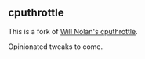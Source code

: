 cputhrottle
-----------

This is a fork of [Will Nolan's cputhrottle](http://www.willnolan.com/cputhrottle/cputhrottle.html).

Opinionated tweaks to come.